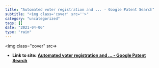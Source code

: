 ```yaml
---
title: "Automated voter registration and ... - Google Patent Search"
subtitle: "<img class='cover' src=''>"
category: "uncategorized"
tags: []
date: "2021-04-06"
type: "rain"
---
```

<img class="cover" src=>


* **Link to site:** **[Automated voter registration and ... - Google Patent Search](http://www.google.com/patents/about?dq=Koumoutseas&id=LmiDAAAAEBAJ)**